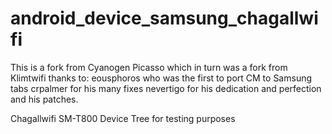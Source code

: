 android_device_samsung_chagallwifi
========================================
This is a fork from Cyanogen Picasso which in turn was a fork from Klimtwifi
thanks to:
 eousphoros who was the first to port CM to Samsung tabs
 crpalmer for his many fixes
 nevertigo for his dedication and perfection and his patches.

Chagallwifi SM-T800 Device Tree for testing purposes
